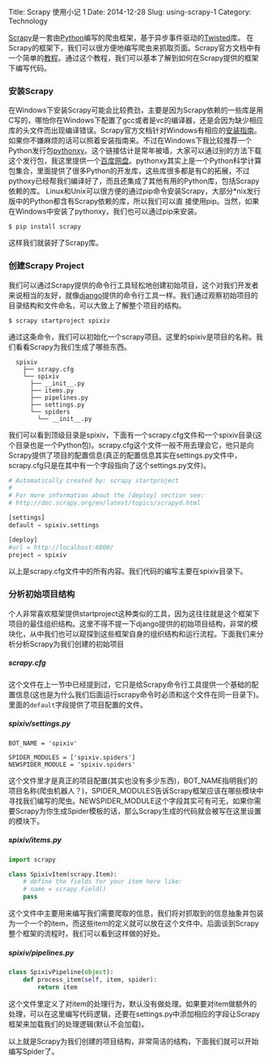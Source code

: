 Title: Scrapy 使用小记 1
Date: 2014-12-28
Slug: using-scrapy-1
Category: Technology


[Scrapy](http://scrapy.org/)是一套由[Python](https://www.python.org/)编写的爬虫框架，基于异步事件驱动的[Twisted](https://twistedmatrix.com/trac/)库。 在Scrapy的框架下，我们可以很方便地编写爬虫来抓取页面。Scrapy官方文档中有一个简单的[教程](http://doc.scrapy.org/en/latest/intro/tutorial.html)。通过这个教程，我们可以基本了解到如何在Scrapy提供的框架下编写代码。

### 安装Scrapy

在Windows下安装Scrapy可能会比较费劲，主要是因为Scrapy依赖的一些库是用C写的，哪怕你在Windows下配置了gcc或者是vc的编译器，还是会因为缺少相应库的头文件而出现编译错误。Scrapy官方文档针对Windows有相应的[安装指南](http://doc.scrapy.org/en/latest/intro/install.html)。如果你不嫌麻烦的话可以照着安装指南来。不过在Windows下我比较推荐一个Python发行包[pythonxy](https://code.google.com/p/pythonxy/)。这个链接估计是常年被墙，大家可以通过别的方法下载这个发行包，我这里提供一个[百度网盘](http://pan.baidu.com/s/1c0s5c56)。pythonxy其实上是一个Python科学计算包集合，里面提供了很多Python的开发库，这些库很多都是有C的拓展，不过pythoxy已经帮我们编译好了，而且还集成了其他有用的Python库，包括Scrapy依赖的库。 Linux和Unix可以很方便的通过pip命令安装Scrapy，大部分*nix发行版中的Python都含有Scrapy依赖的库，所以我们可以直 接使用pip。当然，如果在Windows中安装了pythonxy，我们也可以通过pip来安装。

`$ pip install scrapy`

这样我们就装好了Scrapy库。

### 创建Scrapy Project

我们可以通过Scrapy提供的命令行工具轻松地创建初始项目，这个对我们开发者来说相当的友好，就像[django](https://www.djangoproject.com/)提供的命令行工具一样。我们通过观察初始项目的目录结构和文件命名，可以大致上了解整个项目的结构。

`$ scrapy startproject spixiv`

通过这条命令，我们可以初始化一个scrapy项目。这里的spixiv是项目的名称。我们看看Scrapy为我们生成了哪些东西。

```
  spixiv
    ├── scrapy.cfg
    └── spixiv
      ├── __init__.py
      ├── items.py
      ├── pipelines.py
      ├── settings.py
      └── spiders
        └── __init__.py
```

我们可以看到顶级目录是spixiv，下面有一个scrapy.cfg文件和一个spixiv目录(这个目录也是一个Python包)。scrapy.cfg这个文件一般不用去理会它，他只是向Scrapy提供了项目的配置信息(真正的配置信息其实在settings.py文件中，scrapy.cfg只是在其中有一个字段指向了这个settings.py文件)。

```python
# Automatically created by: scrapy startproject
#
# For more information about the [deploy] section see:
# http://doc.scrapy.org/en/latest/topics/scrapyd.html

[settings]
default = spixiv.settings

[deploy]
#url = http://localhost:6800/
project = spixiv
```

以上是scrapy.cfg文件中的所有内容。我们代码的编写主要在spixiv目录下。

### 分析初始项目结构

个人非常喜欢框架提供startproject这种类似的工具，因为这往往就是这个框架下项目的最佳组织结构。这里不得不提一下django提供的初始项目结构，非常的模块化，从中我们也可以窥探到这些框架自身的组织结构和运行流程。下面我们来分析分析Scrapy为我们创建的初始项目

##### scrapy.cfg

这个文件在上一节中已经提到过，它只是给Scrapy命令行工具提供一个基础的配置信息(这也是为什么我们后面运行scrapy命令时必须和这个文件在同一目录下)。里面的`default`字段提供了项目配置的文件。

##### spixiv/settings.py

```
BOT_NAME = 'spixiv'

SPIDER_MODULES = ['spixiv.spiders']
NEWSPIDER_MODULE = 'spixiv.spiders'
```

这个文件里才是真正的项目配置(其实也没有多少东西)，BOT_NAME指明我们的项目名称(爬虫机器人？)，SPIDER_MODULES告诉Scrapy框架应该在哪些模块中寻找我们编写的爬虫。NEWSPIDER_MODULE这个字段其实可有可无，如果你需要Scrapy为你生成Spider模板的话，那么Scrapy生成的代码就会被写在这里设置的模块下。

##### spixiv/items.py

```python
import scrapy

class SpixivItem(scrapy.Item):
    # define the fields for your item here like:
    # name = scrapy.Field()
    pass
```

这个文件中主要用来编写我们需要爬取的信息，我们将对抓取到的信息抽象并包装为一个一个的item，而这些item的定义就可以放在这个文件中。后面谈到Scrapy整个框架的流程时，我们可以看到这样做的好处。

##### spixiv/pipelines.py

```python
class SpixivPipeline(object):
    def process_item(self, item, spider):
        return item
```

这个文件里定义了对item的处理行为，默认没有做处理。如果要对item做额外的处理，可以在这里编写代码逻辑，还要在settings.py中添加相应的字段让Scrapy框架来加载我们的处理逻辑(默认不会加载)。

以上就是Scrapy为我们创建的项目结构，非常简洁的结构，下面我们就可以开始编写Spider了。
